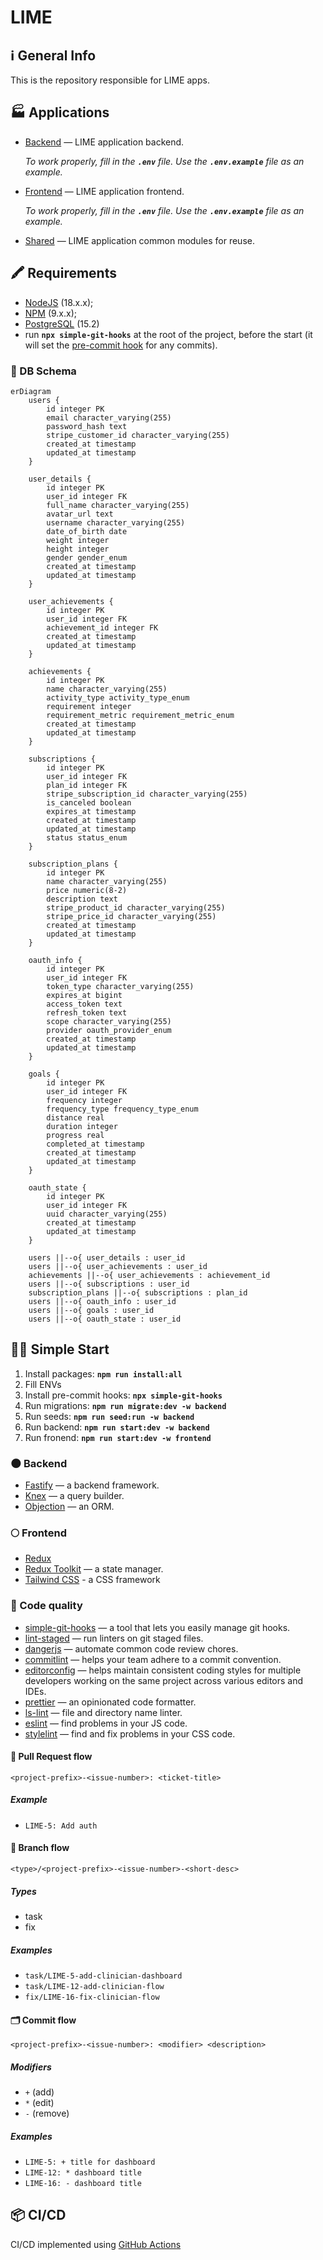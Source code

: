 # LIME

## ℹ️ General Info

This is the repository responsible for LIME apps.

## 🏭 Applications

-   [Backend](./backend) — LIME application backend.

    _To work properly, fill in the **`.env`** file. Use the **`.env.example`** file as an example._

-   [Frontend](./frontend) — LIME application frontend.

    _To work properly, fill in the **`.env`** file. Use the **`.env.example`** file as an example._

-   [Shared](./shared) — LIME application common modules for reuse.

## 🖍 Requirements

-   [NodeJS](https://nodejs.org/en/) (18.x.x);
-   [NPM](https://www.npmjs.com/) (9.x.x);
-   [PostgreSQL](https://www.postgresql.org/) (15.2)
-   run **`npx simple-git-hooks`** at the root of the project, before the start (it will set the [pre-commit hook](https://www.npmjs.com/package/simple-git-hooks) for any commits).

### 💽 DB Schema

```mermaid
erDiagram
    users {
        id integer PK
        email character_varying(255)
        password_hash text
        stripe_customer_id character_varying(255)
        created_at timestamp
        updated_at timestamp
    }

    user_details {
        id integer PK
        user_id integer FK
        full_name character_varying(255)
        avatar_url text
        username character_varying(255)
        date_of_birth date
        weight integer
        height integer
        gender gender_enum
        created_at timestamp
        updated_at timestamp
    }

    user_achievements {
        id integer PK
        user_id integer FK
        achievement_id integer FK
        created_at timestamp
        updated_at timestamp
    }

    achievements {
        id integer PK
        name character_varying(255)
        activity_type activity_type_enum
        requirement integer
        requirement_metric requirement_metric_enum
        created_at timestamp
        updated_at timestamp
    }

    subscriptions {
        id integer PK
        user_id integer FK
        plan_id integer FK
        stripe_subscription_id character_varying(255)
        is_canceled boolean
        expires_at timestamp
        created_at timestamp
        updated_at timestamp
        status status_enum
    }

    subscription_plans {
        id integer PK
        name character_varying(255)
        price numeric(8-2)
        description text
        stripe_product_id character_varying(255)
        stripe_price_id character_varying(255)
        created_at timestamp
        updated_at timestamp
    }

    oauth_info {
        id integer PK
        user_id integer FK
        token_type character_varying(255)
        expires_at bigint
        access_token text
        refresh_token text
        scope character_varying(255)
        provider oauth_provider_enum
        created_at timestamp
        updated_at timestamp
    }

    goals {
        id integer PK
        user_id integer FK
        frequency integer
        frequency_type frequency_type_enum
        distance real
        duration integer
        progress real
        completed_at timestamp
        created_at timestamp
        updated_at timestamp
    }

    oauth_state {
        id integer PK
        user_id integer FK
        uuid character_varying(255)
        created_at timestamp
        updated_at timestamp
    }

    users ||--o{ user_details : user_id
    users ||--o{ user_achievements : user_id
    achievements ||--o{ user_achievements : achievement_id
    users ||--o{ subscriptions : user_id
    subscription_plans ||--o{ subscriptions : plan_id
    users ||--o{ oauth_info : user_id
    users ||--o{ goals : user_id
    users ||--o{ oauth_state : user_id
```

## 🏃‍♂️ Simple Start

1. Install packages: **`npm run install:all`**
2. Fill ENVs
3. Install pre-commit hooks: **`npx simple-git-hooks`**
4. Run migrations: **`npm run migrate:dev -w backend`**
5. Run seeds: **`npm run seed:run -w backend`**
6. Run backend: **`npm run start:dev -w backend`**
7. Run fronend: **`npm run start:dev -w frontend`**

### 🌑 Backend

-   [Fastify](https://www.fastify.io/) — a backend framework.
-   [Knex](https://knexjs.org/) — a query builder.
-   [Objection](https://vincit.github.io/objection.js/) — an ORM.

### 🌕 Frontend

-   [Redux](https://redux.js.org/)
-   [Redux Toolkit](https://redux-toolkit.js.org/) — a state manager.
-   [Tailwind CSS](https://tailwindcss.com/) - a CSS framework

### 🥊 Code quality

-   [simple-git-hooks](https://www.npmjs.com/package/simple-git-hooks) — a tool that lets you easily manage git hooks.
-   [lint-staged](https://www.npmjs.com/package/lint-staged) — run linters on git staged files.
-   [dangerjs](https://danger.systems/js/) — automate common code review chores.
-   [commitlint](https://commitlint.js.org/) — helps your team adhere to a commit convention.
-   [editorconfig](https://editorconfig.org/) — helps maintain consistent coding styles for multiple developers working on the same project across various editors and IDEs.
-   [prettier](https://prettier.io/) — an opinionated code formatter.
-   [ls-lint](https://ls-lint.org/) — file and directory name linter.
-   [eslint](https://eslint.org/) — find problems in your JS code.
-   [stylelint](https://stylelint.io/) — find and fix problems in your CSS code.

#### 🏅 Pull Request flow

```
<project-prefix>-<issue-number>: <ticket-title>
```

##### Example

-   `LIME-5: Add auth`

#### 🌳 Branch flow

```
<type>/<project-prefix>-<issue-number>-<short-desc>
```

##### Types

-   task
-   fix

##### Examples

-   `task/LIME-5-add-clinician-dashboard`
-   `task/LIME-12-add-clinician-flow`
-   `fix/LIME-16-fix-clinician-flow`

#### 🗂 Commit flow

```
<project-prefix>-<issue-number>: <modifier> <description>
```

##### Modifiers

-   `+` (add)
-   `*` (edit)
-   `-` (remove)

##### Examples

-   `LIME-5: + title for dashboard`
-   `LIME-12: * dashboard title`
-   `LIME-16: - dashboard title`

## 📦 CI/CD

CI/CD implemented using [GitHub Actions](https://docs.github.com/en/actions)
